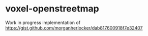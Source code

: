 voxel-openstreetmap
===================

Work in progress implementation of https://gist.github.com/morganherlocker/dab817600918f7e32407
